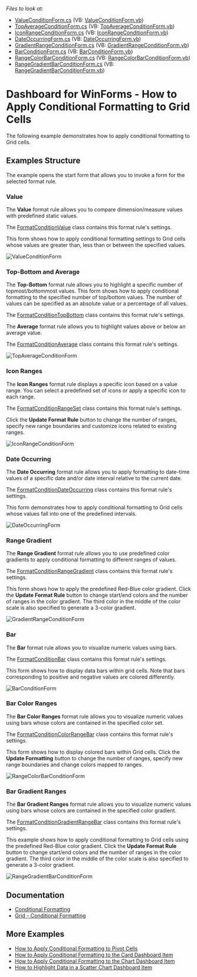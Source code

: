 <!-- default file list -->
*Files to look at*:

* [ValueConditionForm.cs](./CS/Dashboard_ConditionalFormatting_Grid/ValueConditionForm.cs) (VB: [ValueConditionForm.vb](./VB/Dashboard_ConditionalFormatting_Grid/ValueConditionForm.vb))
* [TopAverageConditionForm.cs](./CS/Dashboard_ConditionalFormatting_Grid/TopAverageConditionForm.cs) (VB: [TopAverageConditionForm.vb](./VB/Dashboard_ConditionalFormatting_Grid/TopAverageConditionForm.vb))
* [IconRangeConditionForm.cs](./CS/Dashboard_ConditionalFormatting_Grid/IconRangeConditionForm.cs) (VB: [IconRangeConditionForm.vb](./VB/Dashboard_ConditionalFormatting_Grid/IconRangeConditionForm.vb))
* [DateOccurringForm.cs](./CS/Dashboard_ConditionalFormatting_Grid/DateOccurringForm.cs) (VB: [DateOccurringForm.vb](./VB/Dashboard_ConditionalFormatting_Grid/DateOccurringForm.vb))
* [GradientRangeConditionForm.cs](./CS/Dashboard_ConditionalFormatting_Grid/GradientRangeConditionForm.cs) (VB: [GradientRangeConditionForm.vb](./VB/Dashboard_ConditionalFormatting_Grid/GradientRangeConditionForm.vb))
* [BarConditionForm.cs](./CS/Dashboard_ConditionalFormatting_Grid/BarConditionForm.cs) (VB: [BarConditionForm.vb](./VB/Dashboard_ConditionalFormatting_Grid/BarConditionForm.vb))
* [RangeColorBarConditionForm.cs](./CS/Dashboard_ConditionalFormatting_Grid/RangeColorBarConditionForm.cs) (VB: [RangeColorBarConditionForm.vb](./VB/Dashboard_ConditionalFormatting_Grid/RangeColorBarConditionForm.vb))
* [RangeGradientBarConditionForm.cs](./CS/Dashboard_ConditionalFormatting_Grid/RangeGradientBarConditionForm.cs) (VB: [RangeGradientBarConditionForm.vb](./VB/Dashboard_ConditionalFormatting_Grid/RangeGradientBarConditionForm.vb))
<!-- default file list end -->
# Dashboard for WinForms - How to Apply Conditional Formatting to Grid Cells

The following example demonstrates how to apply conditional formatting to Grid cells. 


## Examples Structure

The example opens the start form that allows you to invoke a form for the selected format rule.

### Value

The **Value** format rule allows you to compare dimension/measure values with predefined static values. 

The [FormatConditionValue](https://docs.devexpress.com/Dashboard/DevExpress.DashboardCommon.FormatConditionValue) class contains this format rule's settings.

This form shows how to apply conditional formatting settings to Grid cells whose values are greater than, less than or between the specified values.

![ValueConditionForm](images/ValueConditionForm.png)

### Top-Bottom and Average

The **Top-Bottom** format rule allows you to highlight a specific number of topmost/bottommost values. This form shows how to apply conditional formatting to the specified number of top/bottom values. The number of values can be specified as an absolute value or a percentage of all values.

The [FormatConditionTopBottom](https://docs.devexpress.com/Dashboard/DevExpress.DashboardCommon.FormatConditionTopBottom) class contains this format rule's settings.

The **Average** format rule allows you to highlight values above or below an average value.

The [FormatConditionAverage](https://docs.devexpress.com/Dashboard/DevExpress.DashboardCommon.FormatConditionAverage) class contains this format rule's settings.

![TopAverageConditionForm](images/TopAverageConditionForm.png)

### Icon Ranges

The **Icon Ranges** format rule displays a specific icon based on a value range. You can select a predefined set of icons or apply a specific icon to each range.

The [FormatConditionRangeSet](https://docs.devexpress.com/Dashboard/DevExpress.DashboardCommon.FormatConditionRangeSet) class contains this format rule's settings.

Click the **Update Format Rule** button to change the number of ranges, specify new range boundaries and customize icons related to existing ranges.

![IconRangeConditionForm](images/IconRangeConditionForm.png)

### Date Occurring

The **Date Occurring** format rule allows you to apply formatting to date-time values of a specific date and/or date interval relative to the current date.

The [FormatConditionDateOccurring](https://docs.devexpress.com/Dashboard/DevExpress.DashboardCommon.FormatConditionDateOccurring) class contains this format rule's settings.

This form demonstrates how to apply conditional formatting to Grid cells whose values fall into one of the predefined intervals.

![DateOccurringForm](images/DateOccurringForm.png)

### Range Gradient

The **Range Gradient** format rule allows you to use predefined color gradients to apply conditional formatting to different ranges of values.

The [FormatConditionRangeGradient](https://docs.devexpress.com/Dashboard/DevExpress.DashboardCommon.FormatConditionRangeGradient) class contains this format rule's settings.

This form shows how to apply the predefined Red-Blue color gradient. Click the **Update Format Rule** button to change start/end colors and the number of ranges in the color gradient. The third color in the middle of the color scale is also specified to generate a 3-color gradient.

![GradientRangeConditionForm](images/GradientRangeConditionForm.png)

### Bar

The **Bar** format rule allows you to visualize numeric values using bars.

The [FormatConditionBar](https://docs.devexpress.com/Dashboard/DevExpress.DashboardCommon.FormatConditionBar) class contains this format rule's settings.

This form shows how to display data bars within grid cells. Note that bars corresponding to positive and negative values are colored differently.

![BarConditionForm](images/BarConditionForm.png)

### Bar Color Ranges

The **Bar Color Ranges** format rule allows you to visualize numeric values using bars whose colors are contained in the specified color set.

The [FormatConditionColorRangeBar](https://docs.devexpress.com/Dashboard/DevExpress.DashboardCommon.FormatConditionColorRangeBar) class contains this format rule's settings.

This form shows how to display colored bars within Grid cells. Click the **Update Formatting** button to change the number of ranges, specify new range boundaries and change colors mapped to ranges.

![RangeColorBarConditionForm](images/RangeColorBarConditionForm.png)

### Bar Gradient Ranges

The **Bar Gradient Ranges** format rule allows you to visualize numeric values using bars whose colors are contained in the specified color gradient.

The [FormatConditionGradientRangeBar](https://docs.devexpress.com/Dashboard/DevExpress.DashboardCommon.FormatConditionGradientRangeBar) class contains this format rule's settings.

This example shows how to apply conditional formatting to Grid cells using the predefined Red-Blue color gradient. Click the **Update Format Rule** button to change start/end colors and the number of ranges in the color gradient. The third color in the middle of the color scale is also specified to generate a 3-color gradient.

![RangeGradientBarConditionForm](images/RangeGradientBarConditionForm.png)

## Documentation

* [Conditional Formatting](https://docs.devexpress.com/Dashboard/116914/common-features/appearance-customization/conditional-formatting)
* [Grid - Conditional Formatting](https://docs.devexpress.com/Dashboard/401933/winforms-dashboard/winforms-designer/create-dashboards-in-the-winforms-designer/dashboard-item-settings/grid/conditional-formatting)

## More Examples

* [How to Apply Conditional Formatting to Pivot Cells](https://github.com/DevExpress-Examples/how-to-apply-conditional-formatting-to-pivot-cells-t267344)
* [How to Apply Conditional Formatting to the Card Dashboard Item](https://github.com/DevExpress-Examples/how-to-apply-conditional-formatting-to-the-card-dashboard-item)
* [How to Apply Conditional Formatting to the Chart Dashboard Item](https://github.com/DevExpress-Examples/WinForms-Dashboard-How-to-Apply-Conditional-Formatting-to-the-Chart-Dashboard-Item)
* [How to Highlight Data in a Scatter Chart Dashboard Item
](https://github.com/DevExpress-Examples/WinForms-Dashboard-How-to-Highlight-Data-in-the-Scatter-Chart-Dashboard-Item)
